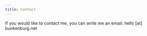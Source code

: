 ```yaml
---
title: Contact
---
```

If you would like to contact me, you can write me an email: hello [at] bunkenburg.net

